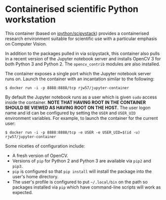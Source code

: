 # Containerised scientific Python workstation

This container (based on
[ipython/scipystack](https://hub.docker.com/r/ipython/scipystack/)) provides a
containerised research environment suitable for scientific use with a particular
emphasis on Computer Vision.

In addition to the packages pulled in via scipystack, this container also pulls
in a recent version of the Jupyter notebook server and installs OpenCV 3 for
both Python 3 and Python 2. The ``opencv_contrib`` modules are also installed.

The container exposes a single port which the Jupyter notebook server runs on.
Launch the container with an incantation similar to the following:

```console
$ docker run -i -p 8888:8888/tcp rjw57/jupyter-container
```

By default the Jupyter notebook runs as a user which is given ``sudo`` access
inside the container. **NOTE THAT HAVING ROOT IN THE CONTAINER SHOULD BE VIEWED
AS HAVING ROOT ON THE HOST.** The user logon name and id can be configured by
setting the ``USER`` and ``USER_UID`` environment variables. For example, to
launch the container for the current user:

```console
$ docker run -i -p 8888:8888/tcp -e USER -e USER_UID=$(id -u) rjw57/jupyter-container
```

Some niceties of configuration include:

* A fresh version of OpenCV.
* Versions of ``pip`` for Python 2 and Python 3 are available via ``pip2`` and
    ``pip3``.
* ``pip`` is configured so that ``pip install`` will install the package into
    the user's home directory.
* The user's profile is configured to put ``~/.local/bin`` on the path so
    packages installed via ``pip`` which have command-line scripts will work as
    expected.

